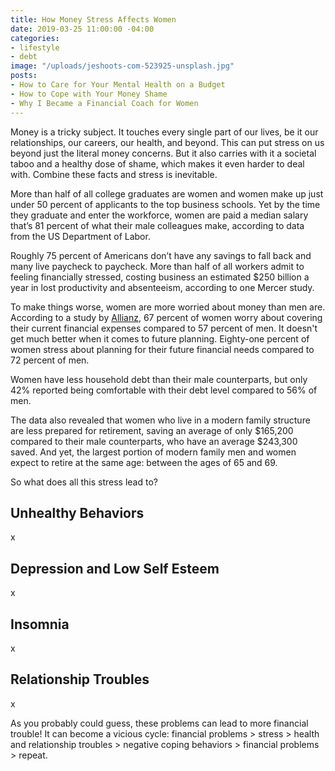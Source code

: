```yaml
---
title: How Money Stress Affects Women
date: 2019-03-25 11:00:00 -04:00
categories:
- lifestyle
- debt
image: "/uploads/jeshoots-com-523925-unsplash.jpg"
posts:
- How to Care for Your Mental Health on a Budget
- How to Cope with Your Money Shame
- Why I Became a Financial Coach for Women
---
```


Money is a tricky subject. It touches every single part of our lives, be it our relationships, our careers, our health, and beyond. This can put stress on us beyond just the literal money concerns. But it also carries with it a societal taboo and a healthy dose of shame, which makes it even harder to deal with. Combine these facts and stress is inevitable.

More than half of all college graduates are women and women make up just under 50 percent of applicants to the top business schools. Yet by the time they graduate and enter the workforce, women are paid a median salary that’s 81 percent of what their male colleagues make, according to data from the US Department of Labor.

Roughly 75 percent of Americans don’t have any savings to fall back and many live paycheck to paycheck. More than half of all workers admit to feeling financially stressed, costing business an estimated $250 billion a year in lost productivity and absenteeism, according to one Mercer study.

To make things worse, women are more worried about money than men are. According to a study by [Allianz](http://www.allianzusa.com/lovefamilymoney/insights/financial-stress-affects-men-and-women-differently/), 67 percent of women worry about covering their current financial expenses compared to 57 percent of men. It doesn't get much better when it comes to future planning. Eighty-one percent of women stress about planning for their future financial needs compared to 72 percent of men.

Women have less household debt than their male counterparts, but only 42% reported being comfortable with their debt level compared to 56% of men.

The data also revealed that women who live in a modern family structure are less prepared for retirement, saving an average of only $165,200 compared to their male counterparts, who have an average $243,300 saved. And yet, the largest portion of modern family men and women expect to retire at the same age: between the ages of 65 and 69.

So what does all this stress lead to?

## Unhealthy Behaviors

x

## Depression and Low Self Esteem

x

## Insomnia

x

## Relationship Troubles

x

As you probably could guess, these problems can lead to more financial trouble! It can become a vicious cycle: financial problems > stress > health and relationship troubles > negative coping behaviors > financial problems > repeat. 